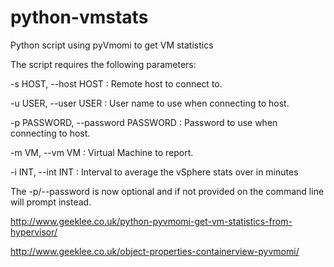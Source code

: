 python-vmstats
==============

Python script using pyVmomi to get VM statistics

The script requires the following parameters:

-s HOST, --host HOST : Remote host to connect to.

-u USER, --user USER  : User name to use when connecting to host.

-p PASSWORD, --password PASSWORD : Password to use when connecting to host.

-m VM, --vm VM : Virtual Machine to report.

-i INT, --int INT : Interval to average the vSphere stats over in minutes


The -p/--password is now optional and if not provided on the command line will prompt instead.

http://www.geeklee.co.uk/python-pyvmomi-get-vm-statistics-from-hypervisor/

http://www.geeklee.co.uk/object-properties-containerview-pyvmomi/
